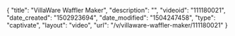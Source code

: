 {
    "title": "VillaWare Waffler Maker",
    "description": "",
    "videoid": "111180021",
    "date_created": "1502923694",
    "date_modified": "1504247458",
    "type": "captivate",
    "layout": "video",
    "url": "\/v\/villaware-waffler-maker\/111180021"
}